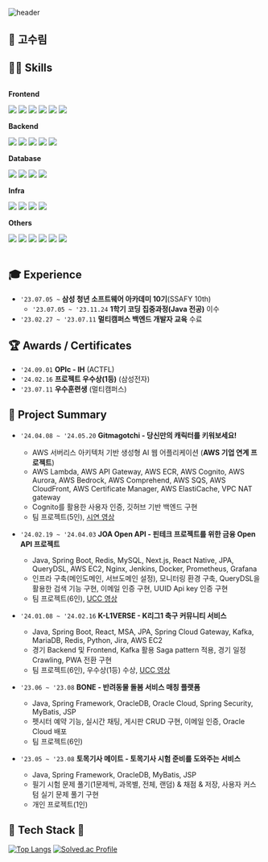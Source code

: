![header](https://capsule-render.vercel.app/api?type=waving&color=auto&height=250&section=header&text=Welcome&fontSize=50)

## 🍰 고수림


## 👨‍💻 Skills
<div style="display:flex; flex-direction:column; align-items:flex-start;">
    <!-- Frontend -->
    <p><strong>Frontend</strong></p>
    <div>
        <img src="https://img.shields.io/badge/JavaScript-F7DF1E?style=for-the-badge&logo=javascript&logoColor=black"/> 
        <img src="https://img.shields.io/badge/html5-E34F26?style=for-the-badge&logo=html5&logoColor=white"> 
        <img src="https://img.shields.io/badge/css-1572B6?style=for-the-badge&logo=css3&logoColor=white"> 
        <img src="https://img.shields.io/badge/react-61DAFB?style=for-the-badge&logo=react&logoColor=white">
        <img src="https://img.shields.io/badge/Vue.js-4FC08D?style=for-the-badge&logo=Vue.js&logoColor=white"/>
        <img src="https://img.shields.io/badge/jquery-0769AD?style=for-the-badge&logo=jquery&logoColor=white">
    </div>
    <!-- Backend -->
    <p><strong>Backend</strong></p>
    <div>
        <img src="https://img.shields.io/badge/Java-181717?style=for-the-badge&logo=OpenJdk&logoColor=white"/>
        <img src="https://img.shields.io/badge/Spring-6DB33F?style=for-the-badge&logo=Spring&logoColor=white"/>
        <img src="https://img.shields.io/badge/springboot-6DB33F?style=for-the-badge&logo=springboot&logoColor=white">
        <img src="https://img.shields.io/badge/Hibernate-59666C?style=for-the-badge&logo=Hibernate&logoColor=white"/>
        <img src="https://img.shields.io/badge/Apache%20Kafka-000?style=for-the-badge&logo=apachekafka"/>
    </div>
    <!-- Database -->
    <p><strong>Database</strong></p>
    <div>
        <img src="https://img.shields.io/badge/mysql-4479A1?style=for-the-badge&logo=mysql&logoColor=white"> 
        <img src="https://img.shields.io/badge/oracle-F80000?style=for-the-badge&logo=oracle&logoColor=white"> 
        <img src="https://img.shields.io/badge/mariaDB-003545?style=for-the-badge&logo=mariaDB&logoColor=white"> 
        <img src="https://img.shields.io/badge/redis-DC382D?style=for-the-badge&logo=redis&logoColor=white">
    </div>
    <!-- Deploy -->
    <p><strong>Infra</strong></p>
    <div>
        <img src="https://img.shields.io/badge/AWS-232F3E?style=for-the-badge&logo=AmazonAWS&logoColor=white"/></a>
        <img src="https://img.shields.io/badge/Docker-2496ED?style=for-the-badge&logo=Docker&logoColor=white"/></a>
        <img src="https://img.shields.io/badge/Jenkins-D24939?style=for-the-badge&logo=Jenkins&logoColor=white"/></a>
        <img src="https://img.shields.io/badge/nginx-%23009639.svg?style=for-the-badge&logo=nginx&logoColor=white"/>
    </div>
    <!-- Others -->
    <p><strong>Others</strong></p>
    <div>
        <img src="https://img.shields.io/badge/eslint-4B32C3?style=for-the-badge&logo=eslint&logoColor=white">
        <img src="https://img.shields.io/badge/prettier-F7B93E?style=for-the-badge&logo=prettier&logoColor=white">
        <img src="https://img.shields.io/badge/jira-0052CC?style=for-the-badge&logo=jira&logoColor=white">
        <img src="https://img.shields.io/badge/notion-000000?style=for-the-badge&logo=notion&logoColor=white">
        <img src="https://img.shields.io/badge/postman-FF6C37?style=for-the-badge&logo=postman&logoColor=white">
        <img src="https://img.shields.io/badge/gitlab-%23181717.svg?style=for-the-badge&logo=gitlab&logoColor=white"/>
    </div>
<br>
</div>

## 🎓 Experience

-   `'23.07.05 ~` **삼성 청년 소프트웨어 아카데미 10기**(SSAFY 10th)
    -   `'23.07.05 ~ '23.11.24` **1학기 코딩 집중과정(Java 전공)** 이수
-   `'23.02.27 ~ '23.07.11` **멀티캠퍼스 백엔드 개발자 교육** 수료
<!--     `'17.02.28 ~ '23.02.10` **경희대학교 사회기반시스템공학과** 졸업 -->

## 🏆 Awards / Certificates

-   `'24.09.01` **OPIc - IH** (ACTFL)
-   `'24.02.16` **프로젝트 우수상(1등)** (삼성전자)
-   `'23.07.11` **우수훈련생** (멀티캠퍼스)
<!-- -   `'21.05.07` **토목BIM 운용전문가 2급** (한국BIM교육평가원) -->
<!-- -   `'20.09.11` **토목기사** (한국산업인력공단) -->


## 🚀 Project Summary
-   `'24.04.08 ~ '24.05.20` **Gitmagotchi - 당신만의 캐릭터를 키워보세요!**
  
    -   AWS 서버리스 아키텍처 기반 생성형 AI 웹 어플리케이션 (**AWS 기업 연계 프로젝트**)
    -   AWS Lambda, AWS API Gateway, AWS ECR, AWS Cognito, AWS Aurora, AWS Bedrock, AWS Comprehend, AWS SQS, AWS CloudFront, AWS Certificate Manager, AWS ElastiCache, VPC NAT gateway
    -   Cognito를 활용한 사용자 인증, 깃허브 기반 백엔드 구현
    -   팀 프로젝트(5인), [시연 영상](https://youtu.be/blpVqoL0zRo)

-   `'24.02.19 ~ '24.04.03` **JOA Open API - 핀테크 프로젝트를 위한 금융 Open API 프로젝트**

    -   Java, Spring Boot, Redis, MySQL, Next.js, React Native, JPA, QueryDSL, AWS EC2, Nginx, Jenkins, Docker, Prometheus, Grafana
    -   인프라 구축(메인도메인, 서브도메인 설정), 모니터링 환경 구축, QueryDSL을 활용한 검색 기능 구현, 이메일 인증 구현, UUID Api key 인증 구현
    -   팀 프로젝트(6인), [UCC 영상](https://youtu.be/fE_YQiPRDG8)

-   `'24.01.08 ~ '24.02.16` **K-L1VERSE - K리그1 축구 커뮤니티 서비스**

    -   Java, Spring Boot, React, MSA, JPA, Spring Cloud Gateway, Kafka, MariaDB, Redis, Python, Jira, AWS EC2
    -   경기 Backend 및 Frontend, Kafka 활용 Saga pattern 적용, 경기 일정 Crawling, PWA 전환 구현 
    -   팀 프로젝트(6인), 우수상(1등) 수상, [UCC 영상](https://youtu.be/4-70ExQCwGQ)
      
-   `'23.06 ~ '23.08` **BONE - 반려동물 돌봄 서비스 매칭 플랫폼**

    -   Java, Spring Framework, OracleDB, Oracle Cloud, Spring Security, MyBatis, JSP 
    -   펫시터 예약 기능, 실시간 채팅, 게시판 CRUD 구현, 이메일 인증, Oracle Cloud 배포
    -   팀 프로젝트(6인)

-   `'23.05 ~ '23.08` **토목기사 메이트 - 토목기사 시험 준비를 도와주는 서비스**

    -   Java, Spring Framework, OracleDB, MyBatis, JSP
    -   필기 시험 문제 풀기(1문제씩, 과목별, 전체, 랜덤) & 채점 & 저장, 사용자 커스텀 실기 문제 풀기 구현 
    -   개인 프로젝트(1인)


## 🔧 Tech Stack 🔧

[![Top Langs](https://github-readme-stats.vercel.app/api/top-langs/?username=sulim0314&layout=compact&theme=tokyonight)](https://github.com/sulim0314)
[![Solved.ac Profile](http://mazassumnida.wtf/api/v2/generate_badge?boj=ghkdlxld314)](https://solved.ac/ghkdlxld314/)
